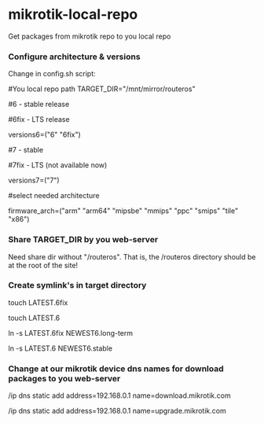# mikrotik-local-repo

Get packages from mikrotik repo to you local repo

### Configure architecture & versions

Change in config.sh script:

#You local repo path 
TARGET_DIR="/mnt/mirror/routeros"

#6 - stable release 

#6fix - LTS release

versions6=("6" "6fix")

#7 - stable

#7fix - LTS (not available now)

versions7=("7")

#select needed architecture

firmware_arch=("arm" "arm64" "mipsbe" "mmips" "ppc" "smips" "tile" "x86")

### Share TARGET_DIR by you web-server

Need share dir without "/routeros". That is, the /routeros directory should be at the root of the site!

### Create symlink's in target directory

touch LATEST.6fix

touch LATEST.6

ln -s LATEST.6fix NEWEST6.long-term

ln -s LATEST.6 NEWEST6.stable

### Change at our mikrotik device dns names for download packages to you web-server

/ip dns static add address=192.168.0.1 name=download.mikrotik.com

/ip dns static add address=192.168.0.1 name=upgrade.mikrotik.com
